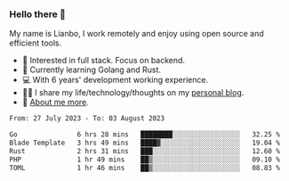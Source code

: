 ### Hello there 👋

My name is Lianbo, I work remotely and enjoy using open source and efficient tools.

- 🔭 Interested in full stack. Focus on backend.
- 🌱 Currently learning Golang and Rust.
- 💻 With 6 years' development working experience.
- ✍🏻 I share my life/technology/thoughts on my [personal blog](https://godruoyi.com).
- 👒 [About me more](https://godruoyi.com/posts/About-godruoyi).

<!--START_SECTION:waka-->

```txt
From: 27 July 2023 - To: 03 August 2023

Go               6 hrs 28 mins   ████████░░░░░░░░░░░░░░░░░   32.25 %
Blade Template   3 hrs 49 mins   ████▓░░░░░░░░░░░░░░░░░░░░   19.04 %
Rust             2 hrs 31 mins   ███░░░░░░░░░░░░░░░░░░░░░░   12.60 %
PHP              1 hr 49 mins    ██▒░░░░░░░░░░░░░░░░░░░░░░   09.10 %
TOML             1 hr 46 mins    ██▒░░░░░░░░░░░░░░░░░░░░░░   08.83 %
```

<!--END_SECTION:waka-->
